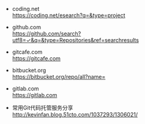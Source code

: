* coding.net  
https://coding.net/esearch?q=&type=project  

* github.com  
https://github.com/search?utf8=✓&q=&type=Repositories&ref=searchresults  

* gitcafe.com  
https://gitcafe.com  

* bitbucket.org  
https://bitbucket.org/repo/all?name=  

* gitlab.com  
https://gitlab.com  

* 常用Git代码托管服务分享  
http://kevinfan.blog.51cto.com/1037293/1306021/  
